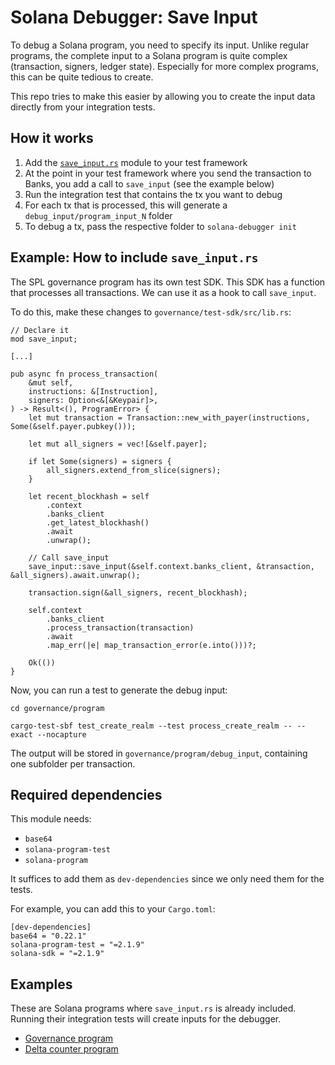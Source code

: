 # Solana Debugger: Save Input

To debug a Solana program, you need to specify its input. Unlike regular programs, the complete input to a Solana program is quite complex (transaction, signers, ledger state). Especially for more complex programs, this can be quite tedious to create.

This repo tries to make this easier by allowing you to create the input data directly from your integration tests.

## How it works

1. Add the [`save_input.rs`](https://github.com/Solana-Debugger/save-input/blob/main/save_input.rs) module to your test framework
2. At the point in your test framework where you send the transaction to Banks, you add a call to `save_input` (see the example below)
3. Run the integration test that contains the tx you want to debug
4. For each tx that is processed, this will generate a `debug_input/program_input_N` folder
5. To debug a tx, pass the respective folder to `solana-debugger init`

## Example: How to include `save_input.rs`

The SPL governance program has its own test SDK. This SDK has a function that processes all transactions. We can use it as a hook to call `save_input`.

To do this, make these changes to `governance/test-sdk/src/lib.rs`:
```
// Declare it
mod save_input;

[...]

pub async fn process_transaction(
    &mut self,
    instructions: &[Instruction],
    signers: Option<&[&Keypair]>,
) -> Result<(), ProgramError> {
    let mut transaction = Transaction::new_with_payer(instructions, Some(&self.payer.pubkey()));

    let mut all_signers = vec![&self.payer];

    if let Some(signers) = signers {
        all_signers.extend_from_slice(signers);
    }

    let recent_blockhash = self
        .context
        .banks_client
        .get_latest_blockhash()
        .await
        .unwrap();

    // Call save_input
    save_input::save_input(&self.context.banks_client, &transaction, &all_signers).await.unwrap();

    transaction.sign(&all_signers, recent_blockhash);

    self.context
        .banks_client
        .process_transaction(transaction)
        .await
        .map_err(|e| map_transaction_error(e.into()))?;

    Ok(())
}
```

Now, you can run a test to generate the debug input:
```
cd governance/program

cargo-test-sbf test_create_realm --test process_create_realm -- --exact --nocapture
```

The output will be stored in `governance/program/debug_input`, containing one subfolder per transaction.

## Required dependencies

This module needs:
* `base64`
* `solana-program-test`
* `solana-program`

It suffices to add them as `dev-dependencies` since we only need them for the tests.

For example, you can add this to your `Cargo.toml`:
```
[dev-dependencies]
base64 = "0.22.1"
solana-program-test = "=2.1.9"
solana-sdk = "=2.1.9"
```

## Examples

These are Solana programs where `save_input.rs` is already included. Running their integration tests will create inputs for the debugger.

* [Governance program](https://github.com/Solana-Debugger/governance-program-example)
* [Delta counter program](https://github.com/Solana-Debugger/delta-counter-program-example)
